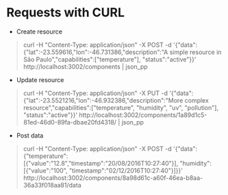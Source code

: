 # Requests with CURL

* Create resource
> curl -H "Content-Type: application/json" -X POST -d '{"data":{"lat":-23.559616,"lon":-46.731386,"description":"A simple resource in São Paulo","capabilities":["temperature"], "status":"active"}}' http://localhost:3002/components | json_pp

* Update resource
> curl -H "Content-Type: application/json" -X PUT -d '{"data":{"lat":-23.5521216,"lon":-46.932386,"description":"More complex resource","capabilities":["temperature", "humidity", "uv", "pollution"], "status":"active"}}' http://localhost:3002/components/1a89d1c5-81ed-46d0-89fa-dbae20fd4318/ | json_pp

* Post data
> curl -H "Content-Type: application/json" -X POST -d '{"data":{"temperature":[{"value":"12.8","timestamp":"20/08/2016T10:27:40"}], "humidity":[{"value":"100", "timestamp":"02/12/2016T10:27:40"}]}}' http://localhost:3002/components/8a98d61c-a60f-46ea-b8aa-36a33f018aa81/data
